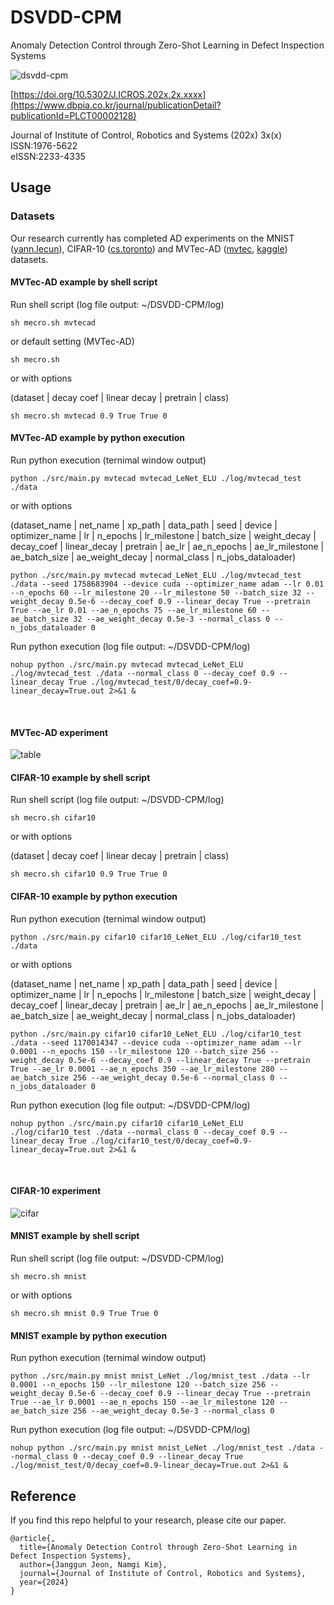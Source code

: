 # DSVDD-CPM
Anomaly Detection Control through Zero-Shot Learning in Defect 
Inspection Systems

![dsvdd-cpm](https://github.com/user-attachments/assets/54ddc0a7-ac36-4398-a8a5-30753f231d16)

[https://doi.org/10.5302/J.ICROS.202x.2x.xxxx](https://www.dbpia.co.kr/journal/publicationDetail?publicationId=PLCT00002128)

Journal of Institute of Control, Robotics and Systems (202x) 3x(x)      
ISSN:1976-5622       
eISSN:2233-4335


## Usage
### Datasets
Our research currently has completed AD experiments on the MNIST ([yann.lecun](https://yann.lecun.com/exdb/mnist/)), CIFAR-10 ([cs.toronto](https://www.cs.toronto.edu/~kriz/cifar.html)) and MVTec-AD ([mvtec](https://www.mvtec.com/company/research/datasets/mvtec-ad/), [kaggle](https://www.kaggle.com/datasets/thtuan/mvtecad-mvtec-anomaly-detection)) datasets.


#### MVTec-AD example by shell script
Run shell script (log file output: ~/DSVDD-CPM/log)
```
sh mecro.sh mvtecad
```

or default setting (MVTec-AD)
```
sh mecro.sh
```

or with options <p></p>
(dataset | decay coef | linear decay | pretrain | class)
```
sh mecro.sh mvtecad 0.9 True True 0
```


#### MVTec-AD example by python execution
Run python execution (ternimal window output)
```
python ./src/main.py mvtecad mvtecad_LeNet_ELU ./log/mvtecad_test ./data
```

or with options <p></p>
(dataset_name | net_name | xp_path | data_path | seed | device | optimizer_name | lr | n_epochs | lr_milestone | batch_size | weight_decay | decay_coef | linear_decay | pretrain | ae_lr | ae_n_epochs | ae_lr_milestone | ae_batch_size | ae_weight_decay | normal_class | n_jobs_dataloader)
```
python ./src/main.py mvtecad mvtecad_LeNet_ELU ./log/mvtecad_test ./data --seed 1758683904 --device cuda --optimizer_name adam --lr 0.01 --n_epochs 60 --lr_milestone 20 --lr_milestone 50 --batch_size 32 --weight_decay 0.5e-6 --decay_coef 0.9 --linear_decay True --pretrain True --ae_lr 0.01 --ae_n_epochs 75 --ae_lr_milestone 60 --ae_batch_size 32 --ae_weight_decay 0.5e-3 --normal_class 0 --n_jobs_dataloader 0
```

Run python execution (log file output: ~/DSVDD-CPM/log)
```
nohup python ./src/main.py mvtecad mvtecad_LeNet_ELU ./log/mvtecad_test ./data --normal_class 0 --decay_coef 0.9 --linear_decay True ./log/mvtecad_test/0/decay_coef=0.9-linear_decay=True.out 2>&1 &
```

<br>


#### MVTec-AD experiment
![table](https://github.com/user-attachments/assets/47ed6b7a-cf82-4b6d-964c-ea24ae0151dd)

#### CIFAR-10 example by shell script
Run shell script (log file output: ~/DSVDD-CPM/log)
```
sh mecro.sh cifar10
```

or with options <p></p>
(dataset | decay coef | linear decay | pretrain | class)
```
sh mecro.sh cifar10 0.9 True True 0
```

#### CIFAR-10 example by python execution
Run python execution (ternimal window output)
```
python ./src/main.py cifar10 cifar10_LeNet_ELU ./log/cifar10_test ./data
```

or with options <p></p>
(dataset_name | net_name | xp_path | data_path | seed | device | optimizer_name | lr | n_epochs | lr_milestone | batch_size | weight_decay | decay_coef | linear_decay | pretrain | ae_lr | ae_n_epochs | ae_lr_milestone | ae_batch_size | ae_weight_decay | normal_class | n_jobs_dataloader)
```
python ./src/main.py cifar10 cifar10_LeNet_ELU ./log/cifar10_test ./data --seed 1170014347 --device cuda --optimizer_name adam --lr 0.0001 --n_epochs 150 --lr_milestone 120 --batch_size 256 --weight_decay 0.5e-6 --decay_coef 0.9 --linear_decay True --pretrain True --ae_lr 0.0001 --ae_n_epochs 350 --ae_lr_milestone 280 --ae_batch_size 256 --ae_weight_decay 0.5e-6 --normal_class 0 --n_jobs_dataloader 0
```

Run python execution (log file output: ~/DSVDD-CPM/log)
```
nohup python ./src/main.py cifar10 cifar10_LeNet_ELU ./log/cifar10_test ./data --normal_class 0 --decay_coef 0.9 --linear_decay True ./log/cifar10_test/0/decay_coef=0.9-linear_decay=True.out 2>&1 &
```

<br>

#### CIFAR-10 experiment
![cifar](https://github.com/user-attachments/assets/0c67f7d4-9148-4cc2-9083-c67abc57e064)


#### MNIST example by shell script
Run shell script (log file output: ~/DSVDD-CPM/log)
```
sh mecro.sh mnist
```

or with options
```
sh mecro.sh mnist 0.9 True True 0
```

#### MNIST example by python execution
Run python execution (ternimal window output)
```
python ./src/main.py mnist mnist_LeNet ./log/mnist_test ./data --lr 0.0001 --n_epochs 150 --lr_milestone 120 --batch_size 256 --weight_decay 0.5e-6 --decay_coef 0.9 --linear_decay True --pretrain True --ae_lr 0.0001 --ae_n_epochs 150 --ae_lr_milestone 120 --ae_batch_size 256 --ae_weight_decay 0.5e-3 --normal_class 0
```

Run python execution (log file output: ~/DSVDD-CPM/log)
```
nohup python ./src/main.py mnist mnist_LeNet ./log/mnist_test ./data --normal_class 0 --decay_coef 0.9 --linear_decay True ./log/mnist_test/0/decay_coef=0.9-linear_decay=True.out 2>&1 &
```


## Reference
If you find this repo helpful to your research, please cite our paper.
```
@article{,
  title={Anomaly Detection Control through Zero-Shot Learning in Defect Inspection Systems},
  author={Janggun Jeon, Namgi Kim},
  journal={Journal of Institute of Control, Robotics and Systems},
  year={2024}
}
```
